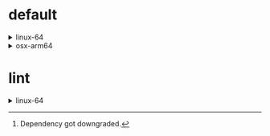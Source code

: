 # default

<details>
<summary>linux-64</summary>

| Dependency | Before | After | Change | Explicit |
| - | - | - | - | - |
|new-package||0.10.1|Added|true|
|removed-package|0.10.1||Removed|true|
|bpy|0.10.1|2.10.1|Major Upgrade|true|
|polars|herads_0|herads_1|Only build string|true|
|python|0.10.0|0.10.1|Patch Upgrade|false|

</details>

<details>
<summary>osx-arm64</summary>

| Dependency | Before | After | Change | Explicit |
| - | - | - | - | - |
|polars[^2]|0.10.0|0.9.1|Minor Downgrade|true|
|python|0.10.0|0.10.1|Patch Upgrade|true|

</details>

# lint

<details>
<summary>linux-64</summary>

| Dependency | Before | After | Change | Explicit |
| - | - | - | - | - |
|polars|0.10.0|0.10.1|Patch Upgrade|true|
|python|0.10.0|0.10.1|Patch Upgrade|false|

</details>

[^1]: *Cursive* means explicit dependency.
[^2]: Dependency got downgraded.
